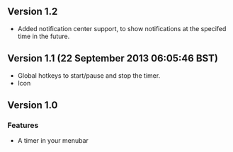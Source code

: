 
Version 1.2
--------------
* Added notification center support, to show notifications at the specifed time in the future.


Version 1.1 (22 September 2013 06:05:46 BST)
-------------
* Global hotkeys to start/pause and stop the timer.
* Icon


Version 1.0
-------------
### Features ###
* A timer in your menubar


